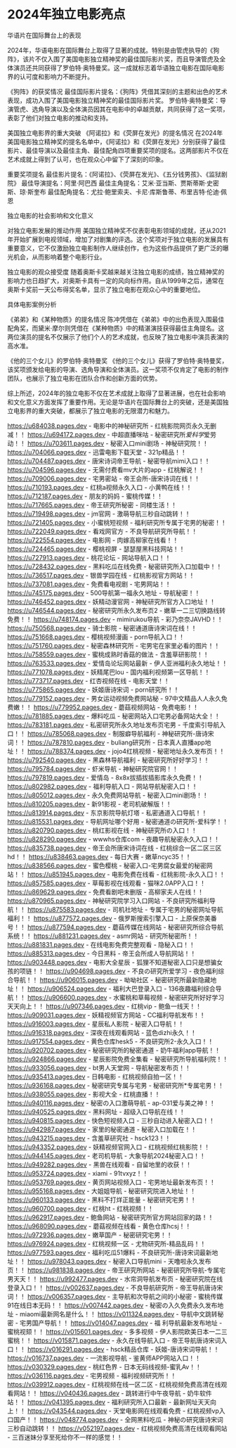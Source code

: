 # 2024年独立电影亮点

华语片在国际舞台上的表现

2024年，华语电影在国际舞台上取得了显著的成就。特别是由管虎执导的《狗阵》，该片不仅入围了美国电影独立精神奖的最佳国际影片奖，而且导演管虎及全体演员还共同获得了罗伯特·奥特曼奖。这一成就标志着华语独立电影在国际电影界的认可度和影响力不断提升。

《狗阵》的获奖情况
最佳国际影片提名：《狗阵》凭借其深刻的主题和出色的艺术表现，成功入围了美国电影独立精神奖的最佳国际影片奖。
罗伯特·奥特曼奖：导演管虎、选角导演以及全体演员因其在电影中的卓越贡献，共同获得了这一奖项，表彰了他们对独立电影的推动和支持。

美国独立电影界的重大突破
《阿诺拉》和《荧屏在发光》的提名情况
在2024年美国电影独立精神奖的提名名单中，《阿诺拉》和《荧屏在发光》分别获得了最佳影片、最佳导演以及最佳主角、最佳配角四项重要奖项的提名。这两部影片不仅在艺术成就上得到了认可，也在观众心中留下了深刻的印象。

重要奖项提名
最佳影片提名：《阿诺拉》、《荧屏在发光》、《五分钱男孩》、《监狱剧院》
最佳导演提名：阿里·阿巴西
最佳主角提名：艾米·亚当斯、贾斯蒂斯·史密斯、琼·斯奎布
最佳配角提名：尤拉·鲍里索夫、卡尼·库斯鲁蒂、布里吉特·伦迪·佩恩

独立电影的社会影响和文化意义

对独立电影发展的推动作用
美国独立精神奖不仅表彰电影领域的成就，还从2021年开始扩展到电视领域，增加了对剧集的评选。这个奖项对于独立电影的发展具有重要意义，它不仅激励独立电影制作人继续创作，也为这些作品提供了更广泛的曝光机会，从而影响着整个电影行业。

独立电影的观众接受度
随着奥斯卡奖越来越关注独立电影的成绩，独立精神奖的影响力也日趋扩大，对奥斯卡具有一定的风向标作用。自从1999年之后，通常在奥斯卡奖前一天公布得奖名单，显示了独立电影在观众心中的重要地位。

具体电影案例分析

《弟弟》和《某种物质》的提名情况
陈冲凭借在《弟弟》中的出色表现入围最佳配角奖，而黛米·摩尔则凭借在《某种物质》中的精湛演技获得最佳主角提名。这两位演员的提名不仅展示了他们个人的艺术成就，也反映了独立电影中演员表演的高水准。

《他的三个女儿》的罗伯特·奥特曼奖
《他的三个女儿》获得了罗伯特·奥特曼奖，该奖项颁发给电影的导演、选角导演和全体演员。这一奖项不仅肯定了电影的制作团队，也展示了独立电影在团队合作和创新方面的优势。

综上所述，2024年的独立电影不仅在艺术成就上取得了显著进展，也在社会影响和文化意义方面发挥了重要作用。无论是华语片在国际舞台上的突破，还是美国独立电影界的重大突破，都展示了独立电影的无限潜力和魅力。

https://u684038.pages.dev - 电影中的神秘研究所 - 红桃影院网页永久无删减！！
https://u694172.pages.dev - 中超直播咪咕 - 秘密研究所*爱科学*爱劳动！！
https://u703611.pages.dev - 秘密入口mini剧场 - 神秘研究院！！
https://u704066.pages.dev - 迅雷电影下载天堂 - 321p精品！！
https://u704487.pages.dev - 唐宋诗词帝王导航 - 秘密导航mimi入口！！
https://u704596.pages.dev - 无需付费看mv大片的app - 红桃解说！！
https://u709006.pages.dev - 宅男密站 - 帝王会所-唐宋诗词在线！！
https://u710193.pages.dev - 红桃a视频永久入口 - 小黄鸭在线！！
https://u712187.pages.dev - 朋友的妈妈 - 蜜桃传媒！！
https://u717665.pages.dev - 帝王研究所秘密 - 同楼生活！！
https://u719498.pages.dev - jm官网 - 激萌导航三秒自动跳转！！
https://u721405.pages.dev - 小蜜桃短视频 - 福利研究所专属于宅男的秘密！！
https://u722049.pages.dev - 看戏网官方 - 不良导航研究所导航！！
https://u722554.pages.dev - 电影网 - 肉嫁高柳家在线看！！
https://u724465.pages.dev - 樱桃视屏 - 瑟瑟屋黑科技网站！！
https://u727913.pages.dev - 桃花论坛 - 网站导航入口！！
https://u728432.pages.dev - 黑料吃瓜在线免费 - 秘密研究所入口加载中！！
https://u736517.pages.dev - 银兽学园在线 - 红桃影视官方网站！！
https://u737081.pages.dev - 免费看电视剧 - 宅男网站！！
https://u745175.pages.dev - 500导航第一福永久地址 - 导航秘密！！
https://u746452.pages.dev - 妖精动漫官网 - 神秘研究所官方入口地址！！
https://u746544.pages.dev - 秘密研究所永久发布页2 - 嫩草一二三切换路线转免费！！
https://u748174.pages.dev - mimirukou导航 - 彩乃奈奈JAVHD！！
https://u750568.pages.dev - 骑士影院 - 秘密通道唐诗宋词在线！！
https://u751668.pages.dev - 樱桃视频漫画 - porn导航入口！！
https://u751760.pages.dev - 秘密森林研究所 - 宅男宅在家里必看的图片！！
https://u758559.pages.dev - 蜜桃成熟时香菇的做法 - 含羞草研影院！！
https://u763533.pages.dev - 爱情岛论坛网站最新 - 伊人亚洲福利永久地址！！
https://u771078.pages.dev - 妖精尾巴lou - 国内福利视频第一区导航！！
https://u773717.pages.dev - 红杏视频在线 - 电影天堂！！
https://u775865.pages.dev - 妖姬唐诗宋词 - porn研究所！！
https://u779152.pages.dev - 男女运动视频免费网站秘 - 97中文精品人人永久免费嫩！！
https://u779952.pages.dev - 蘑菇视频网站 - 免费电影！！
https://u781885.pages.dev - 爆料吃瓜 - 秘密网站入口宅男必备网站大全！！
https://u783181.pages.dev - 私密研究所永久地址发布页宅男 - 千度索引导航入口！！
https://u785068.pages.dev - 制服癖导航福利 - 神秘研究所-唐诗宋词！！
https://u787810.pages.dev - buliang研究所 - 日本真人直播app地址！！
https://u788374.pages.dev - jojo4红桃视频 - 秘密地址永久发布页！！
https://u792540.pages.dev - 黑森林导航福利 - 秘密研究所好好学习！！
https://u795784.pages.dev - 虾米导航 - 神秘研究院官网！！
https://u797819.pages.dev - 爱情岛 - 8x8x拔插拔插影库永久免费！！
https://u802982.pages.dev - 福利导航入口 - 网站导航秘密入口！！
https://u805012.pages.dev - 永久免费网站导航 - 秘密入口mini剧场！！
https://u810205.pages.dev - 新91影视 - 老司机破解版！！
https://u813914.pages.dev - 东京影院导航灯塔 - 私密通道入口导航！！
https://u815531.pages.dev - 导航网址哪个好用 - 秘密通道の研究所-爱科学！！
https://u820790.pages.dev - 桃红影视在线 - 神秘研究所の入口！！
https://u828290.pages.dev - wwwhs仓库com - 夜趣导航秘密永久入口！！
https://u835738.pages.dev - 帝王会所唐宋诗词在线 - 红桃综合一区二区三区hd！！
https://u838463.pages.dev - 每日大赛 - 嫩草ncyc35！！
https://u838566.pages.dev - 蜜色樱桃 - 秘密入口-宅男腐女最爱的秘密网站！！
https://u851945.pages.dev - 电影免费在线看 - 红桃影院-永久入囗！！
https://u857585.pages.dev - 草莓影视在线观看 - 猫咪2.0APP入口！！
https://u869629.pages.dev - 免费看剧吧未删版 - 高柳家夫人在线！！
https://u870965.pages.dev - 神秘研究院学习入口网站 - 不良研究所福利导航！！
https://u875583.pages.dev - 司机社地址 - 专属于宅男的秘密网址导航福利！！
https://u877572.pages.dev - 俄罗斯搜索引擎入口 - 上原保奈美番号！！
https://u877594.pages.dev - 蘑菇传媒在线网站 - 秘密研究所综合导航系统！！
https://u881231.pages.dev - asmr网站 - 研究所秘密所！！
https://u881831.pages.dev - 在线电影免费完整观看 - 隐秘入口！！
https://u885313.pages.dev - 今日黑料 - 帝王会所成人导航网站！！
https://u903448.pages.dev - 电影大全星辰 - 狐狸不知道秘密入口只是想骗女孩的项链！！
https://u904698.pages.dev - 不良の研究所爱学习 - 夜色福利综合导航！！
https://u906015.pages.dev - 呦呦社区 - 秘密研究所最新隐藏地址！！
https://u906524.pages.dev - 福利大巴登录入口 - 136夜趣福利综合导航！！
https://u906600.pages.dev - 水蜜桃和草莓视频 - 秘密研究所好好学习天天向上！！
https://u907346.pages.dev - 红桃vip - 鲍鱼一线天！！
https://u909031.pages.dev - 妖精视频官方网站 - CC福利导航发布！！
https://u916003.pages.dev - 星辰私人影院 - 秘密入口导航！！
https://u916318.pages.dev - 深夜在线观看网站 - 蓝色dizhi永久！！
https://u917554.pages.dev - 黄色仓库hesk5 - 不良研究所2-永久入口！！
https://u920702.pages.dev - 秘密研究所的秘密通道 - 奶牛福利app导航！！
https://u924866.pages.dev - 星辰影院免费全集看 - 秘密研究所导航福利院！！
https://u933056.pages.dev - bt男人天堂网 - 导航秘密发布页！！
https://u935413.pages.dev - 日韩电影 - 红桃视频自拍一区！！
https://u936168.pages.dev - 秘密研究专属与宅男 - 秘密研究所*专属宅男！！
https://u938055.pages.dev - 影视大全 - 红桃直播！！
https://u940116.pages.dev - 秘密の入口激萌导航 - ap-031爱与美之神！！
https://u940525.pages.dev - 黑料网址 - 超级入口导航在线！！
https://u940815.pages.dev - 快色短视频入口 - 三秒自动进入秘密入口！！
https://u942987.pages.dev - 家里的秘密通道 - 秘密入口加载在！！
https://u943215.pages.dev - 含羞草研究社 - hsck123！！
https://u943352.pages.dev - 妖精视频官网入口 - 红桃视频红桃影院！！
https://u944145.pages.dev - 老司机导航 - 大象导航2024秘密入口！！
https://u949282.pages.dev - 黑兽在线观看 - 自留地里的收获！！
https://u953724.pages.dev - xiami - 91tvxyz！！
https://u953769.pages.dev - 黄页网站视频入口 - 宅男地址最新发布页！！
https://u955168.pages.dev - 大姐姐导航 - 秘密研究院进入地址！！
https://u960133.pages.dev - 黑料不打烊正能量 - 秘密研究宅男！！
https://u960700.pages.dev - 红桃ht - 红桃视频！！
https://u962917.pages.dev - 鲍鱼网站 - 秘密研究所官方网站回家的路！！
https://u968090.pages.dev - 蘑菇视频在线看 - 黄色仓库hcsj！！
https://u972936.pages.dev - 嫩草国产 - 秘密研究宅男！！
https://u976924.pages.dev - 红桃视频一区 - 尤物研究所-精品乱码！！
https://u977593.pages.dev - 福利吃瓜51爆料 - 不良研究所-唐诗宋词最新地址！！
https://u978043.pages.dev - 秘密入口导航mini - 天噜啦永久发布页！！
https://u981838.pages.dev - 帝王研究所网站 - 秘密研究所导航-专属宅男天天！！
https://u992477.pages.dev - 水帘洞导航发布页 - 秘密研究院在线登录入口！！
https://v002637.pages.dev - 不良导航研究所 - 帝王导航唐诗宋词！！
https://v006357.pages.dev - 主导航和次导航之间的小秘密 - 蜜桃传媒91在线日本无码！！
https://v007442.pages.dev - 秘密の入久免费永久发布地址 - miaomi最新网名是什么！！
https://v011324.pages.dev - 导航中文跳转秘密 - 宅男国产导航！！
https://v014047.pages.dev - 福 利导航最新发布地址 - 蜜桃视颏！！
https://v015601.pages.dev - 多多视频 - 伊人影院欧美日本一二三蜜桃！！
https://v015871.pages.dev - 永久在线导航入口 - 帝王导航唐诗宋词入口！！
https://v016291.pages.dev - hsck精品仓库 - 妖姬-唐诗宋词导航！！
https://v016737.pages.dev - 一流影视导航 - 鉴黄师APP网站入口！！
https://v030329.pages.dev - 桃红色界 - 日本无码线视频-蜜乳Av！！
https://v036116.pages.dev - 宅男视频 - 福利视频研究所！！
https://v039912.pages.dev - 红桃视频在线一区二区 - 红桃视频免费高清在线观看网站！！
https://v040436.pages.dev - 跳转进行中午夜导航 - 奶牛软件站！！
https://v041395.pages.dev - 福利研究所入口最新 - 最新网址天天向上！！
https://v043544.pages.dev - 天堂电影网在线观看免费 - 红桃视频vp入口国产！！
https://v048774.pages.dev - 全网黑料吃瓜 - 神秘の研究唐诗宋词三秒自动跳转！！
https://v052197.pages.dev - 红桃视频免费高清在线观看网站 - 三百迷妹分享至死给你不一样的感觉！！
